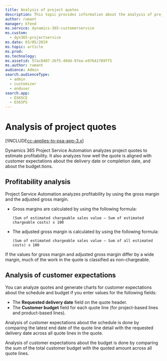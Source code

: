 ```yaml
---
title: Analysis of project quotes 
description: This topic provides information about the analysis of project quotes.
author: rumant
manager: kfend
ms.service: dynamics-365-customerservice
ms.custom: 
  - dyn365-projectservice
ms.date: 03/05/2019
ms.topic: article
ms.prod: 
ms.technology: 
ms.assetid: 57ac8407-26f5-49dd-97ea-e97642789ff5
ms.author: rumant
audience: Admin
search.audienceType: 
  - admin
  - customizer
  - enduser
search.app: 
  - D365CE
  - D365PS
---
```


# Analysis of project quotes

[!INCLUDE[cc-applies-to-psa-app-3.x](../includes/cc-applies-to-psa-app-3x.md)]

Dynamics 365 Project Service Automation analyzes project quotes to estimate profitability. It also analyzes how well the quote is aligned with customer expectations about the delivery date or completion date, and about the budget.tions.

## Profitability analysis

Project Service Automation analyzes profitability by using the gross margin and the adjusted gross margin.

- Gross margins are calculated by using the following formula:

  `
    (Sum of estimated chargeable sales value – Sum of estimated chargeable costs) x 100
  `
- The adjusted gross margin is calculated by using the following formula:

  `
    (Sum of estimated chargeable sales value – Sum of all estimated costs) x 100
  `

If the values for gross margin and adjusted gross margin differ by a wide margin, much of the work in the quote is classified as non-chargeable.

## Analysis of customer expectations

You can analyze quotes and generate charts for customer expectations about the schedule and budget if you enter values for the following fields:

- The **Requested delivery date** field on the quote header.
- The **Customer budget** field for each quote line (for project-based lines and product-based lines).

Analysis of customer expectations about the schedule is done by comparing the latest end date of the quote line detail with the requested delivery date across all quote lines in the quote.

Analysis of customer expectations about the budget is done by comparing the sum of the total customer budget with the quoted amount across all quote lines.
